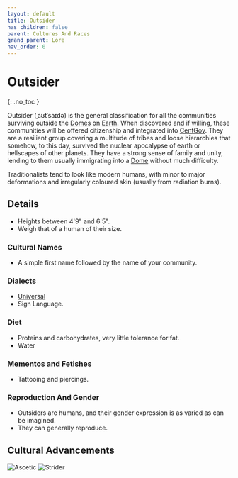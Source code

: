 ```yaml
---
layout: default
title: Outsider
has_children: false
parent: Cultures And Races
grand_parent: Lore
nav_order: 0
---
```

# Outsider
{: .no_toc }

Outsider (ˌaʊtˈsaɪdə) is the general classification for all the communities surviving outside the [Domes](Game/Terms-And-Jargon#Dome) on [Earth](Game/Earth). When discovered and if willing, these communities will be offered citizenship and integrated into [CentGov](Game/Terms-And-Jargon#CentGov). They are a resilient group covering a multitude of tribes and loose hierarchies that somehow, to this day, survived the nuclear apocalypse of earth or hellscapes of other planets. They have a strong sense of family and unity, lending to them usually immigrating into a [Dome](Game/Terms-And-Jargon#Dome) without much difficulty.

Traditionalists tend to look like modern humans, with minor to major deformations and irregularly coloured skin (usually from radiation burns).

## Details
* Heights between 4'9" and 6'5".
* Weigh that of a human of their size.

### Cultural Names
* A simple first name followed by the name of your community.

### Dialects
* [Universal](Game/Terms-And-Jargon#Universal)
* Sign Language.


### Diet
* Proteins and carbohydrates, very little tolerance for fat.
* Water


### Mementos and Fetishes
* Tattooing and piercings.

### Reproduction And Gender
* Outsiders are humans, and their gender expression is as varied as can be imagined.
* They can generally reproduce.

## Cultural Advancements
![Ascetic](Game/Blocks/Ascetic)
![Strider](Game/Blocks/Strider)
